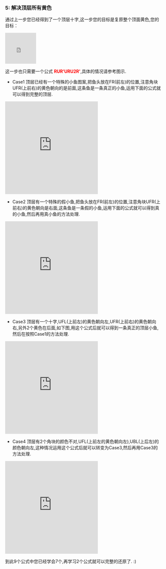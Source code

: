 ### 5: 解决顶层所有黄色
通过上一步您已经得到了一个顶层十字,这一步您的目标是复原整个顶面黄色,您的目标：
<iframe src="https://fy-create.github.io/Cube/tools/browser/cube.html?para={screenRatio:1.0,corner:12345678,edge:1234567890AB,center:123456,edgeValidFace:{1:U,2:U,3:U,4:U},cornerValidFace:{1:U,2:U,3:U,4:U}}
" width="100px" height="100px" frameborder="0" scrolling="no"></iframe>

这一步也只需要一个公式 <span style="color: red;">**RUR'URU2R'**</span>,具体的情况请参考图示.


- Case1 顶层已经有一个特殊的小鱼图案,把鱼头放在FR(前左)的位置,注意角块UFR(上前右)的黄色朝向的是前面,这条鱼是一条真正的小鱼,运用下面的公式就可以得到完整的顶层.
<iframe src="https://fy-create.github.io/Cube/tools/browser/cube.html?para={screenRatio:1.5,eye:true,corner:12345678,edge:1234567890AB,center:123456,edgeValidFace:{1:U,2:U,3:U,4:U},cornerValidFace:{1:U,2:U,3:U,4:U},cornerDirAndPath:<2<3<4,formula:RUR'URU2R'}" width="300px" height="300px" frameborder="0" scrolling="no"></iframe>

- Case2 顶层有一个特殊的假小鱼,把鱼头放在FR(前左)的位置,注意角块UFR(上前右)的黄色朝向是右面,这条鱼是一条假的小鱼,运用下面的公式就可以得到真的小鱼,然后再用真小鱼的方法处理.
<iframe src="https://fy-create.github.io/Cube/tools/browser/cube.html?para={screenRatio:1.5,eye:true,corner:12345678,edge:1234567890AB,center:123456,edgeValidFace:{1:U,2:U,3:U,4:U},cornerValidFace:{1:U,2:U,3:U,4:U},cornerDirAndPath:>2<3<3>4,formula:RUR'URU2R'}" width="300px" height="300px" frameborder="0" scrolling="no"></iframe>

- Case3 顶层有一个十字,UFL(上前左)的黄色朝向左,UFR(上前右)的黄色朝向右,另外2个黄色在后面,如下图,用这个公式后就可以得到一条真正的顶层小鱼,然后在按照Case1的方法处理.
<iframe src="https://fy-create.github.io/Cube/tools/browser/cube.html?para={screenRatio:1.5,eye:true,corner:12345678,edge:1234567890AB,center:123456,edgeValidFace:{1:U,2:U,3:U,4:U},cornerValidFace:{1:U,2:U,3:U,4:U},cornerDirAndPath:<2>3>4,formula:RUR'URU2R'}" width="300px" height="300px" frameborder="0" scrolling="no"></iframe>

- Case4 顶层有2个角块的颜色不对,UFL(上前左的黄色朝向左),UBL(上后左)的颜色朝向左,这种情况运用这个公式后就可以转变为Case3,然后再用Case3的方法处理.
<iframe src="https://fy-create.github.io/Cube/tools/browser/cube.html?para={screenRatio:1.5,eye:true,corner:12345678,edge:1234567890AB,center:123456,edgeValidFace:{1:U,2:U,3:U,4:U},cornerValidFace:{1:U,2:U,3:U,4:U},cornerDirAndPath:>2,formula:RUR'URU2R'}" width="300px" height="300px" frameborder="0" scrolling="no"></iframe>


到此9个公式中您已经学会7个,再学习2个公式就可以完整的还原了. :)
